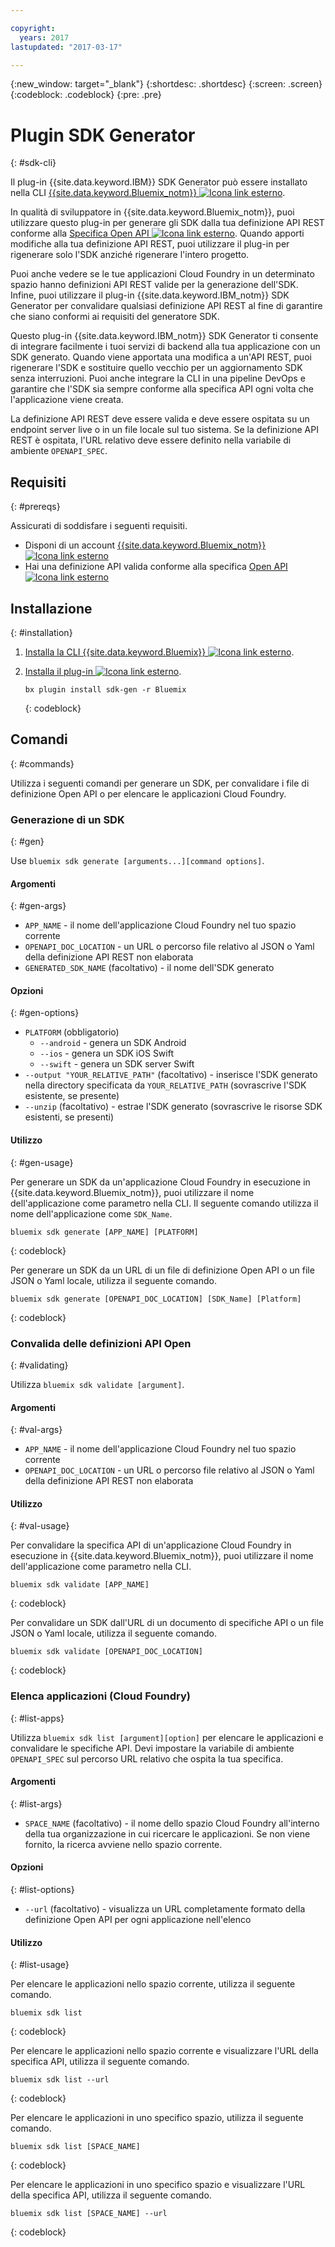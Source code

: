 ```yaml
---

copyright:
  years: 2017
lastupdated: "2017-03-17"

---
```

{:new_window: target="_blank"}
{:shortdesc: .shortdesc}
{:screen: .screen}
{:codeblock: .codeblock}
{:pre: .pre}

# Plugin SDK Generator
{: #sdk-cli}

Il plug-in {{site.data.keyword.IBM}} SDK Generator può essere installato nella CLI [{{site.data.keyword.Bluemix_notm}} ![Icona link esterno](../icons/launch-glyph.svg "Icona link esterno")](/docs/cli/reference/bluemix_cli/index.html).

In qualità di sviluppatore in {{site.data.keyword.Bluemix_notm}}, puoi utilizzare questo plug-in per generare gli SDK dalla tua definizione API REST conforme alla [Specifica Open API ![Icona link esterno](../icons/launch-glyph.svg "Icona link esterno")](https://www.openapis.org/). Quando apporti modifiche alla tua definizione API REST, puoi utilizzare il plug-in per rigenerare solo l'SDK anziché rigenerare l'intero progetto.

Puoi anche vedere se le tue applicazioni Cloud Foundry in un determinato spazio hanno definizioni API REST valide per la generazione dell'SDK. Infine, puoi utilizzare il plug-in {{site.data.keyword.IBM_notm}} SDK Generator per convalidare qualsiasi definizione API REST al fine di garantire che siano conformi ai requisiti del generatore SDK.

Questo plug-in {{site.data.keyword.IBM_notm}} SDK Generator ti consente di integrare facilmente i tuoi servizi di backend alla tua applicazione con un SDK generato. Quando viene apportata una modifica a un'API REST, puoi rigenerare l'SDK e sostituire quello vecchio per un aggiornamento SDK senza interruzioni. Puoi anche integrare la CLI in una pipeline DevOps e garantire che l'SDK sia sempre conforme alla specifica API ogni volta che l'applicazione viene creata.

La definizione API REST deve essere valida e deve essere ospitata su un endpoint server live o in un file locale sul tuo sistema. Se la definizione API REST è ospitata, l'URL relativo deve essere definito nella variabile di ambiente `OPENAPI_SPEC`.


## Requisiti
{: #prereqs}

Assicurati di soddisfare i seguenti requisiti.

* Disponi di un account [{{site.data.keyword.Bluemix_notm}} ![Icona link esterno](../icons/launch-glyph.svg "Icona link esterno")](http://bluemix.net)
* Hai una definizione API valida conforme alla specifica [Open API ![Icona link esterno](../icons/launch-glyph.svg "Icona link esterno")](https://www.openapis.org/)


## Installazione
{: #installation}

1. [Installa la CLI {{site.data.keyword.Bluemix}} ![Icona link esterno](../icons/launch-glyph.svg "Icona link esterno")](http://clis.ng.bluemix.net/ui/home.html).

2. [Installa il plug-in ![Icona link esterno](../icons/launch-glyph.svg "Icona link esterno")](/docs/cli/reference/bluemix_cli/index.html#install_plug-in).

	```
	bx plugin install sdk-gen -r Bluemix
	```
	{: codeblock}


## Comandi
{: #commands}

Utilizza i seguenti comandi per generare un SDK, per convalidare i file di definizione Open API o per elencare le applicazioni Cloud Foundry.


### Generazione di un SDK
{: #gen}

Use `bluemix sdk generate [arguments...][command options]`.


#### Argomenti
{: #gen-args}

* `APP_NAME` - il nome dell'applicazione Cloud Foundry nel tuo spazio corrente
* `OPENAPI_DOC_LOCATION` - un URL o percorso file relativo al JSON o Yaml della definizione API REST non elaborata
* `GENERATED_SDK_NAME` (facoltativo) - il nome dell'SDK generato


#### Opzioni
{: #gen-options}

* `PLATFORM` (obbligatorio)
   * `--android` - genera un SDK Android
   * `--ios` - genera un SDK iOS Swift
   * `--swift` - genera un SDK server Swift
* `--output "YOUR_RELATIVE_PATH"` (facoltativo) - inserisce l'SDK generato nella directory specificata da `YOUR_RELATIVE_PATH` (sovrascrive l'SDK esistente, se presente)
* `--unzip` (facoltativo) - estrae l'SDK generato (sovrascrive le risorse SDK esistenti, se presenti)


#### Utilizzo
{: #gen-usage}

Per generare un SDK da un'applicazione Cloud Foundry in esecuzione in {{site.data.keyword.Bluemix_notm}}, puoi utilizzare il nome dell'applicazione come parametro nella CLI. Il seguente comando utilizza il nome dell'applicazione come `SDK_Name`.

```
bluemix sdk generate [APP_NAME] [PLATFORM]
```
{: codeblock}

Per generare un SDK da un URL di un file di definizione Open API o un file JSON o Yaml locale, utilizza il seguente comando.

```
bluemix sdk generate [OPENAPI_DOC_LOCATION] [SDK_Name] [Platform]
```
{: codeblock}


### Convalida delle definizioni API Open
{: #validating}

Utilizza `bluemix sdk validate [argument]`.


#### Argomenti
{: #val-args}

* `APP_NAME` - il nome dell'applicazione Cloud Foundry nel tuo spazio corrente
* `OPENAPI_DOC_LOCATION` - un URL o percorso file relativo al JSON o Yaml della definizione API REST non elaborata


#### Utilizzo
{: #val-usage}

Per convalidare la specifica API di un'applicazione Cloud Foundry in esecuzione in {{site.data.keyword.Bluemix_notm}}, puoi utilizzare il nome dell'applicazione come parametro nella CLI.

```
bluemix sdk validate [APP_NAME]
```
{: codeblock}

Per convalidare un SDK dall'URL di un documento di specifiche API o un file JSON o Yaml locale, utilizza il seguente comando.

```
bluemix sdk validate [OPENAPI_DOC_LOCATION]
```
{: codeblock}



### Elenca applicazioni (Cloud Foundry)
{: #list-apps}

Utilizza `bluemix sdk list [argument][option]` per elencare le applicazioni e convalidare le specifiche API. Devi impostare la variabile di ambiente `OPENAPI_SPEC` sul percorso URL relativo che ospita la tua specifica.


#### Argomenti
{: #list-args}

* `SPACE_NAME` (facoltativo) - il nome dello spazio Cloud Foundry all'interno della tua organizzazione in cui ricercare le applicazioni. Se non viene fornito, la ricerca avviene nello spazio corrente.


#### Opzioni
{: #list-options}

* `--url` (facoltativo) - visualizza un URL completamente formato della definizione Open API per ogni applicazione nell'elenco


#### Utilizzo
{: #list-usage}

Per elencare le applicazioni nello spazio corrente, utilizza il seguente comando.

```
bluemix sdk list
```
{: codeblock}

Per elencare le applicazioni nello spazio corrente e visualizzare l'URL della specifica API, utilizza il seguente comando.

```
bluemix sdk list --url
```
{: codeblock}

Per elencare le applicazioni in uno specifico spazio, utilizza il seguente comando.

```
bluemix sdk list [SPACE_NAME]
```
{: codeblock}

Per elencare le applicazioni in uno specifico spazio e visualizzare l'URL della specifica API, utilizza il seguente comando.

```
bluemix sdk list [SPACE_NAME] --url
```
{: codeblock}
